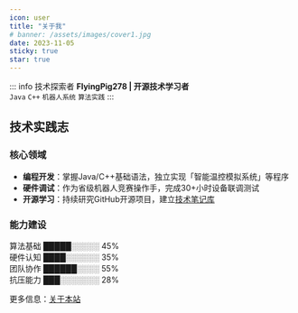 ```yaml
---
icon: user
title: "关于我"
# banner: /assets/images/cover1.jpg
date: 2023-11-05
sticky: true
star: true
---
```

<!-- 
# 
:::: info 你好
欢迎来到 FlyingPig278 的博客:smile:~  
::::
  
自我介绍一下，我是 FlyingPig278 ：
- 一名重庆的高三学生~~兼业余开发者。~~
- Minecraft 玩家，正版 ID 同名，从 JE1.11.2 入坑，基本能写一些简单的 Bukkit 插件或 Forge 模组，曾经长期开设一个 MC 服务器。 ~~(然而并没有什么人来玩)~~
- 入坑两年多的原神玩家，UID217109366，欢迎来找我玩:smile:。  
- 还有很多等待你去发现~  
 -->

::: info 技术探索者
**FlyingPig278 | 开源技术学习者**  
`Java` `C++` `机器人系统` `算法实践`
:::

## 技术实践志
### 核心领域  
- ​**编程开发**：掌握Java/C++基础语法，独立实现「智能温控模拟系统」等程序  
- ​**硬件调试**：作为省级机器人竞赛操作手，完成30+小时设备联调测试  
- ​**开源学习**：持续研究GitHub开源项目，建立[技术笔记库](/opensource)  

### 能力建设  

算法基础  █████░░░░░ 45%  
硬件认知  ████░░░░░░ 35%  
团队协作  ██████░░░░ 55%  
抗压能力  ███░░░░░░░ 28%  

更多信息：[关于本站](/about.md)